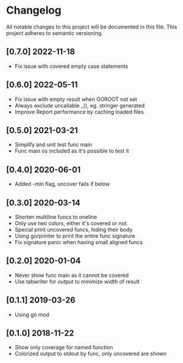 # Changelog

All notable changes to this project will be documented in this file.
This project adheres to semantic versioning.

## [0.7.0] 2022-11-18

- Fix issue with covered empty case statements

## [0.6.0] 2022-05-11

- Fix issue with empty result when GOROOT not set
- Always exclude uncallable _(), eg. stringer generated
- Improve Report performance by caching loaded files

## [0.5.0] 2021-03-21

- Simplify and unit test func main
- Func main os included as it's possible to test it

## [0.4.0] 2020-06-01

- Added -min flag, uncover fails if below

## [0.3.0] 2020-03-14

- Shorten multiline funcs to oneline
- Only use two colors, either it's covered or not.
- Special print uncovered funcs, hiding their body
- Using go/printer to print the entire func signature
- Fix signature panic when having small aligned funcs

## [0.2.0] 2020-01-04

- Never show func main as it cannot be covered
- Use tabwriter for output to minimize width of result

## [0.1.1] 2019-03-26

- Using go mod

## [0.1.0] 2018-11-22

- Show only coverage for named function
- Colorized output to stdout by func, only uncovered are shown
